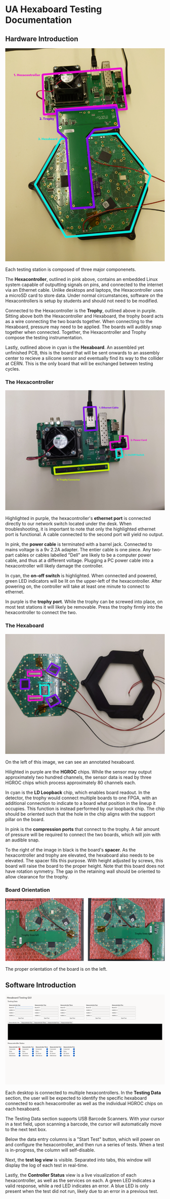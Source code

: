 # UA Hexaboard Testing Documentation

## Hardware Introduction

![Image of hexaboard connected to a hexacontroller via the trophy board](hardware/overall.jpg "General Setup")

Each testing station is composed of three major componenets.

The **Hexacontroller**, outlined in pink above, contains an embedded Linux system capable of outputting signals on pins, and connected to the internet via an Ethernet cable. Unlike desktops and laptops, the Hexacontroller uses a microSD card to store data. Under normal circumstances, software on the Hexacontrollers is setup by students and should not need to be modified.

Connected to the Hexacontroller is the **Trophy**, outlined above in purple. Sitting above both the Hexacontroller and Hexaboard, the trophy board acts as a wire connecting the two boards together. When connecting to the Hexaboard, pressure may need to be applied. The boards will audibly snap together when connected. Together, the Hexacontroller and Trophy compose the testing instrumentation.

Lastly, outlined above in cyan is the **Hexaboard**. An assembled yet unfinished PCB, this is the board that will be sent onwards to an assembly center to recieve a silicone sensor and eventually find its way to the collider at CERN. This is the only board that will be exchanged between testing cycles.

### The Hexacontroller

![Image of hexacontroller](hardware/hexacontroller-simple.jpg "Annotated Hexacontroller")

Highlighted in purple, the hexacontroller's **ethernet port** is connected directly to our network switch located under the desk. When troubleshooting, it is important to note that only the highlighted ethernet port is functional. A cable connected to the second port will yield no output.

In pink, the **power cable** is terminated with a barrel jack. Connected to mains voltage is a 9v 2.2A adapter. The entier cable is one piece. Any two-part cables or cables labelled "Dell" are likely to be a computer power cable, and thus at a different voltage. Plugging a PC power cable into a hexacontroller will likely damage the controller.

In cyan, the **on-off switch** is highlighted. When connected and powered, green LED indicators will be lit on the upper-left of the hexacontroller. After powering on, the controller will take at least one minute to connect to ethernet.

In purple is the **trophy port**. While the trophy can be screwed into place, on most test stations it will likely be removable. Press the trophy firmly into the hexacontroller to connect the two.

### The Hexaboard

![Image of hexaboard](hardware/hexaboard-simple.jpg "Annotated Hexaboard")

On the left of this image, we can see an annotated hexaboard.

Hilighted in purple are the **HGROC** chips. While the sensor may output approximately two hundred channels, the sensor data is read by three HGROC chips which process approximately 80 channels each.

In cyan is the **LD Loopback** chip, which enables board readout. In the detector, the trophy would connect multiple boards to one FPGA, with an additional connection to indicate to a board what position in the lineup it occupies. This function is instead performed by our loopback chip. The chip should be oriented such that the hole in the chip aligns with the support pillar on the board.

In pink is the **compression ports** that connect to the trophy. A fair amount of pressure will be required to connect the two boards, which will join with an audible snap.

To the right of the image in black is the board's **spacer**. As the hexacontroller and trophy are elevated, the hexaboard also needs to be elevated. The spacer fills this purpose. With height adjusted by screws, this board will raise the board to the proper height. Note that this board does not have rotation synmetry. The gap in the retaining wall should be oriented to allow clearance for the trophy.

### Board Orientation

![Image of possible board orientations](hardware/orientation.png "Board Orientations")

The proper orientation of the board is on the left.

## Software Introduction

![Screenshot of electrical testing GUI](software/gui.png "Electrical Testing GUI")

Each desktop is connected to multiple hexacontrollers. In the **Testing Data** section, the user will be expected to identify the specific hexaboard connected to each hexacontroller as well as the individual HGROC chips on each hexaboard.

The Testing Data section supports USB Barcode Scanners. With your cursor in a text field, upon scanning a barcode, the cursor will automatically move to the next text box.

Below the data entry columns is a "Start Test" button, which will power on and configure the hexacontroller, and then run a series of tests. When a test is in-progress, the column will self-disable.

Next, the **test log view** is visible. Separated into tabs, this window will display the log of each test in real-time.

Lastly, the **Controller Status** view is a live visualization of each hexacontroller, as well as the services on each. A green LED indicates a valid response, while a red LED indicates an error. A blue LED is only present when the test did not run, likely due to an error in a previous test.